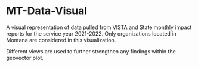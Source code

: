 # MT-Data-Visual

A visual representation of data pulled from VISTA and State monthly impact reports for the service year 2021-2022.
Only organizations located in Montana are considered in this visualization. 

Different views are used to further strengthen any findings within the geovector plot. 
